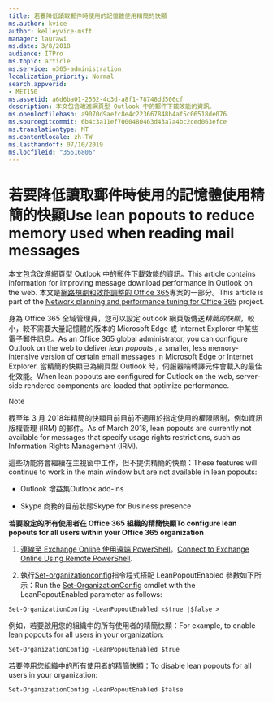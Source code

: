 ```yaml
---
title: 若要降低讀取郵件時使用的記憶體使用精簡的快顯
ms.author: kvice
author: kelleyvice-msft
manager: laurawi
ms.date: 3/8/2018
audience: ITPro
ms.topic: article
ms.service: o365-administration
localization_priority: Normal
search.appverid:
- MET150
ms.assetid: a6d6ba01-2562-4c3d-a8f1-78748dd506cf
description: 本文包含改進網頁型 Outlook 中的郵件下載效能的資訊。
ms.openlocfilehash: a9070d9aefc8e4c223667848b4af5c06518de076
ms.sourcegitcommit: 6b4c3a11ef7000480463d43a7a4bc2ced063efce
ms.translationtype: MT
ms.contentlocale: zh-TW
ms.lasthandoff: 07/10/2019
ms.locfileid: "35616806"
---
```

# <a name="use-lean-popouts-to-reduce-memory-used-when-reading-mail-messages"></a><span data-ttu-id="7f7da-103">若要降低讀取郵件時使用的記憶體使用精簡的快顯</span><span class="sxs-lookup"><span data-stu-id="7f7da-103">Use lean popouts to reduce memory used when reading mail messages</span></span>

<span data-ttu-id="7f7da-104">本文包含改進網頁型 Outlook 中的郵件下載效能的資訊。</span><span class="sxs-lookup"><span data-stu-id="7f7da-104">This article contains information for improving message download performance in Outlook on the web.</span></span> <span data-ttu-id="7f7da-105">本文是[網路規劃和效能調整的 Office 365](https://aka.ms/tune)專案的一部分。</span><span class="sxs-lookup"><span data-stu-id="7f7da-105">This article is part of the [Network planning and performance tuning for Office 365](https://aka.ms/tune) project.</span></span>
   
<span data-ttu-id="7f7da-106">身為 Office 365 全域管理員，您可以設定 outlook 網頁版傳送*精簡的快顯*，較小，較不需要大量記憶體的版本的 Microsoft Edge 或 Internet Explorer 中某些電子郵件訊息。</span><span class="sxs-lookup"><span data-stu-id="7f7da-106">As an Office 365 global administrator, you can configure Outlook on the web to deliver  *lean popouts*  , a smaller, less memory-intensive version of certain email messages in Microsoft Edge or Internet Explorer.</span></span> <span data-ttu-id="7f7da-107">當精簡的快顯已為網頁型 Outlook 時，伺服器端轉譯元件會載入的最佳化效能。</span><span class="sxs-lookup"><span data-stu-id="7f7da-107">When lean popouts are configured for Outlook on the web, server-side rendered components are loaded that optimize performance.</span></span> 
  
> [!NOTE]
> <span data-ttu-id="7f7da-108">截至年 3 月 2018年精簡的快顯目前目前不適用於指定使用的權限限制，例如資訊版權管理 (IRM) 的郵件。</span><span class="sxs-lookup"><span data-stu-id="7f7da-108">As of March 2018, lean popouts are currently not available for messages that specify usage rights restrictions, such as Information Rights Management (IRM).</span></span> 
  
<span data-ttu-id="7f7da-109">這些功能將會繼續在主視窗中工作，但不提供精簡的快顯：</span><span class="sxs-lookup"><span data-stu-id="7f7da-109">These features will continue to work in the main window but are not available in lean popouts:</span></span>
  
- <span data-ttu-id="7f7da-110">Outlook 增益集</span><span class="sxs-lookup"><span data-stu-id="7f7da-110">Outlook add-ins</span></span>
    
- <span data-ttu-id="7f7da-111">Skype 商務的目前狀態</span><span class="sxs-lookup"><span data-stu-id="7f7da-111">Skype for Business presence</span></span>
    
 <span data-ttu-id="7f7da-112">**若要設定的所有使用者在 Office 365 組織的精簡快顯**</span><span class="sxs-lookup"><span data-stu-id="7f7da-112">**To configure lean popouts for all users within your Office 365 organization**</span></span>
  
1. <span data-ttu-id="7f7da-113">[連線至 Exchange Online 使用遠端 PowerShell](http://technet.microsoft.com/library/jj984289%28v=exchg.150%29.aspx )。</span><span class="sxs-lookup"><span data-stu-id="7f7da-113">[Connect to Exchange Online Using Remote PowerShell](http://technet.microsoft.com/library/jj984289%28v=exchg.150%29.aspx ).</span></span>
    
2. <span data-ttu-id="7f7da-114">執行[Set-organizationconfig](https://technet.microsoft.com/library/aa997443%28v=exchg.160%29.aspx)指令程式搭配 LeanPopoutEnabled 參數如下所示：</span><span class="sxs-lookup"><span data-stu-id="7f7da-114">Run the [Set-OrganizationConfig](https://technet.microsoft.com/library/aa997443%28v=exchg.160%29.aspx) cmdlet with the LeanPopoutEnabled parameter as follows:</span></span> 
    
  ```
  Set-OrganizationConfig -LeanPopoutEnabled <$true |$false >
  ```

  <span data-ttu-id="7f7da-115">例如，若要啟用您的組織中的所有使用者的精簡快顯：</span><span class="sxs-lookup"><span data-stu-id="7f7da-115">For example, to enable lean popouts for all users in your organization:</span></span>
    
  ```
  Set-OrganizationConfig -LeanPopoutEnabled $true
  ```

  <span data-ttu-id="7f7da-116">若要停用您組織中的所有使用者的精簡快顯：</span><span class="sxs-lookup"><span data-stu-id="7f7da-116">To disable lean popouts for all users in your organization:</span></span>
    
  ```
  Set-OrganizationConfig -LeanPopoutEnabled $false
  ```



